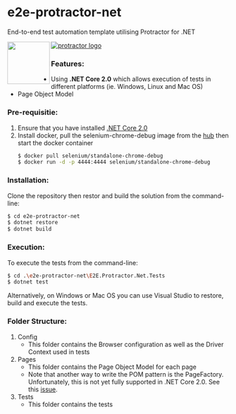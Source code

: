 # e2e-protractor-net
End-to-end test automation template utilising Protractor for .NET

[![protractor logo](http://www.protractortest.org/img/protractor-logo-450.png)](http://www.protractortest.org/#/) <a href="https://blogs.msdn.microsoft.com/dotnet/2017/08/14/announcing-net-core-2-0/"><img src="https://docs.microsoft.com/en-us/dotnet/images/hub/netcore.svg" align="left" height="96" width="96" ></a>






### Features:
- Using **.NET Core 2.0** which allows execution of tests in different platforms (ie. Windows, Linux and Mac OS)
- Page Object Model 

### Pre-requisitie:
1. Ensure that you have installed [.NET Core 2.0](https://www.microsoft.com/net/download/core)
2. Install docker, pull the selenium-chrome-debug image from the [hub](https://hub.docker.com/r/selenium/standalone-chrome-debug/) then start the docker container
    ```sh
    $ docker pull selenium/standalone-chrome-debug
    $ docker run -d -p 4444:4444 selenium/standalone-chrome-debug
    ```

### Installation:
Clone the repository then restor and build the solution from the command-line:
```sh
$ cd e2e-protractor-net
$ dotnet restore
$ dotnet build
```

### Execution:
To execute the tests from the command-line:
```sh
$ cd .\e2e-protractor-net\E2E.Protractor.Net.Tests
$ dotnet test
```

Alternatively, on Windows or Mac OS you can use Visual Studio to restore, build and execute the tests.

### Folder Structure:
1. Config
    - This folder contains the Browser configuration as well as the Driver Context used in tests
2. Pages
    - This folder contains the Page Object Model for each page
    - Note that another way to write the POM pattern is the PageFactory. Unfortunately, this is not yet fully supported in .NET Core 2.0. See this [issue](https://github.com/SeleniumHQ/selenium/issues/4387).
3. Tests
    - This folder contains the tests 





